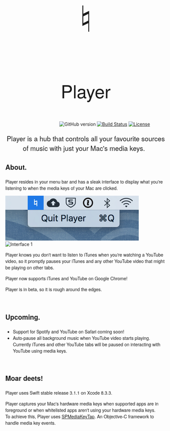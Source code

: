 <p align="center" style="font-family:'Helvetica Neue';font-size:8em;">♮</p>
<p align="center" style="font-family:'Helvetica Neue';font-size:4em;">Player</p>

&nbsp;&nbsp;&nbsp;&nbsp;&nbsp;&nbsp;&nbsp;&nbsp;&nbsp;&nbsp;&nbsp;&nbsp;&nbsp;&nbsp;&nbsp;&nbsp;&nbsp;&nbsp;&nbsp;&nbsp;&nbsp;&nbsp;&nbsp;&nbsp;&nbsp;&nbsp;&nbsp;&nbsp;&nbsp;&nbsp;&nbsp;&nbsp;&nbsp;&nbsp;&nbsp;&nbsp;&nbsp;&nbsp;&nbsp;&nbsp;&nbsp;&nbsp;
![GitHub version](https://img.shields.io/badge/version-0.2b-yellowgreen.svg)
[![Build Status](https://travis-ci.org/anfederico/Clairvoyant.svg?branch=master)](https://travis-ci.org/anfederico/Clairvoyant)
[![License](https://img.shields.io/badge/license-MIT%20License-brightgreen.svg)](https://opensource.org/licenses/MIT)

<p align="center" style="font-family:'Helvetica Neue';font-size:1.5em;">Player is a hub that controls all your favourite sources of music with just your Mac's media keys. 🎉</p>

<h3 style="font-family:'Helvetica Neue';font-size:1.5em">About.</h3>

<p style="font-family:'Helvetica Neue';">Player resides in your menu bar and has a sleak interface to display what you're listening to when the media keys of your Mac are clicked.</p>
<img src="assets/player2.jpg" alt="Menu Bar"/>
<img src="assets/player1.jpg" alt="Interface 1"/>

<p style="font-family:'Helvetica Neue';">Player knows you don't want to listen to iTunes when you're watching a YouTube video, so it promptly pauses your iTunes and any other YouTube video that might be playing on other tabs.</p>

<p style="font-family:'Helvetica Neue';">Player now supports <span style="font-family:'Helvetica Neue';">iTunes</span> and <span style="font-family:'Helvetica Neue';">YouTube</span> on Google Chrome! </p>
<p style="font-family:'Helvetica Neue';">Player is in beta, so it is rough around the edges.</p>

<br/>
<h3 style="font-family:'Helvetica Neue';font-size:1.5em;">Upcoming.</h3>
<ul>
<li style="font-family:'Helvetica Neue';">Support for <span style="font-family:'Helvetica Neue';"> Spotify </span> and <span style="font-family:'Helvetica Neue';">YouTube on Safari</span> coming soon!</li>
<li style="font-family:'Helvetica Neue';">Auto-pause all background music when YouTube video starts playing. Currently iTunes and other YouTube tabs will be paused on interacting with YouTube using media keys.</li>
</ul>
<br/>

<h3 style="font-family:'Helvetica Neue';font-size:1.5em;">Moar deets!</h3>
<p style="font-family:'Helvetica Neue';">Player uses Swift stable release 3.1.1 on Xcode 8.3.3.</p>
<p style="font-family:'Helvetica Neue';">Player captures your Mac's hardware media keys when supported apps  are in foreground or when whitelisted apps aren't using your hardware media keys.
<br/>
To achieve this, Player uses <a href="https://github.com/nevyn/SPMediaKeyTap">SPMediaKeyTap</a>. An Objective-C framework to handle media key events.
</p>